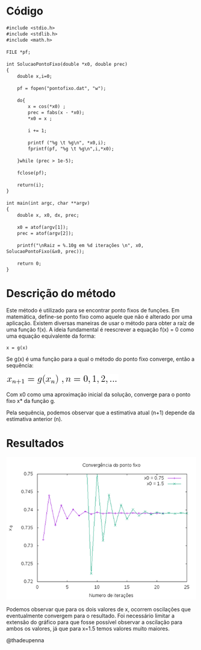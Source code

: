 # Código

```
#include <stdio.h>
#include <stdlib.h>
#include <math.h>

FILE *pf;

int SolucaoPontoFixo(double *x0, double prec)
{
	double x,i=0;

	pf = fopen("pontofixo.dat", "w");
	
	do{
		x = cos(*x0) ;
		prec = fabs(x - *x0);
		*x0 = x ;

		i += 1;			

		printf ("%g \t %g\n", *x0,i);
		fprintf(pf, "%g \t %g\n",i,*x0);
		
	}while (prec > 1e-5);
	
	fclose(pf);

	return(i);
}	

int main(int argc, char **argv)
{
	double x, x0, dx, prec;

	x0 = atof(argv[1]);
	prec = atof(argv[2]);

	printf("\nRaiz = %.10g em %d iterações \n", x0, SolucaoPontoFixo(&x0, prec));
		
	return 0;
}
```

# Descrição do método

Este método é utilizado para se encontrar ponto fixos de funções. Em matemática, define-se ponto fixo como aquele que não é alterado por uma aplicação.
Existem diversas maneiras de usar o método para obter a raíz de uma função f(x). A ideia fundamental é reescrever a equação f(x) = 0 como uma equação equivalente da forma:

	x = g(x)

Se g(x) é uma função para a qual o método do ponto fixo converge, então a sequência:

![Equação](https://github.com/DandaraDias/pontofixo/blob/master/eq.png)

Com x0 como uma aproximação inicial da solução, converge para o ponto fixo x* da função g.

Pela sequência, podemos observar que a estimativa atual (n+1) depende da estimativa anterior (n).

# Resultados

![Gráfico](https://github.com/DandaraDias/pontofixo/blob/master/pontofixo.png)

Podemos observar que para os dois valores de x, ocorrem oscilações que eventualmente convergem para o resultado. Foi necessário limitar a extensão do gráfico para que fosse possível observar a oscilação para ambos os valores, já que para x=1.5 temos valores muito maiores.


@thadeupenna
